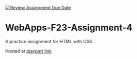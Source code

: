 [![Review Assignment Due Date](https://classroom.github.com/assets/deadline-readme-button-24ddc0f5d75046c5622901739e7c5dd533143b0c8e959d652212380cedb1ea36.svg)](https://classroom.github.com/a/4tKarLeg)
# WebApps-F23-Assignment-4
A practice assignment for HTML with CSS


Hosted at [playpart link](https://44-563-webapps-f23.github.io/44563-webapps-f23-assignment4-MahithaVudutha/)